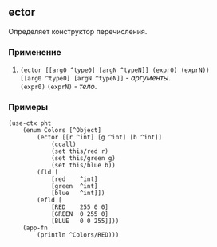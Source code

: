 ## ector
Определяет конструктор перечисления.

### Применение

1. `(ector [[arg0 ^type0] [argN ^typeN]] (expr0) (exprN))`<br>
   `[[arg0 ^type0] [argN ^typeN]]` - _аргументы_.<br>
   `(expr0)` `(exprN)` - _тело_.

### Примеры

```pihta
(use-ctx pht
    (enum Colors [^Object]
        (ector [[r ^int] [g ^int] [b ^int]]
            (ccall)
            (set this/red r)
            (set this/green g)
            (set this/blue b))
        (fld [
            [red    ^int]
            [green  ^int]
            [blue   ^int]])
        (efld [
            [RED    255 0 0]
            [GREEN  0 255 0]
            [BLUE   0 0 255]]))
    (app-fn
        (println ^Colors/RED)))
```